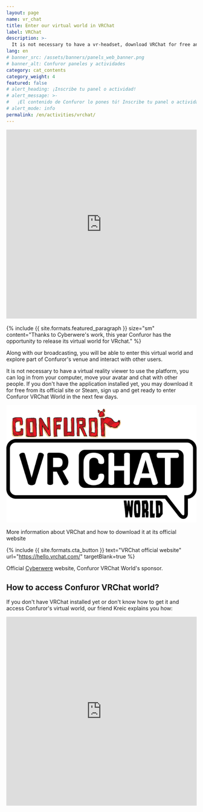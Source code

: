```yaml
---
layout: page
name: vr_chat
title: Enter our virtual world in VRChat
label: VRChat
description: >-
  It is not necessary to have a vr-headset, download VRChat for free and enter the virtual space that Confuror and Cyberwere have prepared for you
lang: en
# banner_src: /assets/banners/panels_web_banner.png
# banner_alt: Confuror paneles y actividades
category: cat_contents
category_weight: 4
featured: false
# alert_heading: ¡Inscribe tu panel o actividad!
# alert_message: >-
#   ¡El contenido de Confuror lo pones tú! Inscribe tu panel o actividad para la edición de Confuror 2020 que se llevará a cabo en línea. Tienes hasta el 26 de septiembre para inscribir tu propuesta.
# alert_mode: info
permalink: /en/activities/vrchat/
---
```


<div class="container-overflow">
<iframe src="https://www.youtube.com/embed/EG0glsfpfAk" frameborder="0" allow="accelerometer; autoplay; clipboard-write; encrypted-media; gyroscope; picture-in-picture" allowfullscreen style="width: 100%; height: 500px;"></iframe>
</div>

{%
  include {{ site.formats.featured_paragraph }}
  size="sm"
  content="Thanks to Cyberwere's work, this year Confuror has the opportunity to release its virtual world for VRchat."
%}

Along with our broadcasting, you will be able to enter this virtual world and explore part of Confuror's venue and interact with other users.

It is not necessary to have a virtual reality viewer to use the platform, you can log in from your computer, move your avatar and chat with other people. If you don't have the application installed yet, you may download it for free from its official site or Steam, sign up and get ready to enter Confuror VRChat World in the next few days.

<div class="container" style="text-align: center;">
  <img class="img-fluid" src="/assets/images/vrchat_confuror.png" alt="Confuror VRChat World" style="margin: auto">
</div>

More information about VRChat and how to download it at its official website

{%
  include {{ site.formats.cta_button }}
  text="VRChat official website"
  url="https://hello.vrchat.com/"
  targetBlank=true
%}

Official [Cyberwere](https://www.cyberwere.com/) website, Confuror VRChat World's sponsor.

## How to access Confuror VRChat world?

If you don't have VRChat installed yet or don't know how to get it and access Confuror's virtual world, our friend Kreic explains you how:

<div class="container-overflow">
<iframe src="https://www.youtube.com/embed/bmp9d8LFHhI" frameborder="0" allow="accelerometer; autoplay; clipboard-write; encrypted-media; gyroscope; picture-in-picture" allowfullscreen style="width: 100%; height: 500px;"></iframe>
</div>